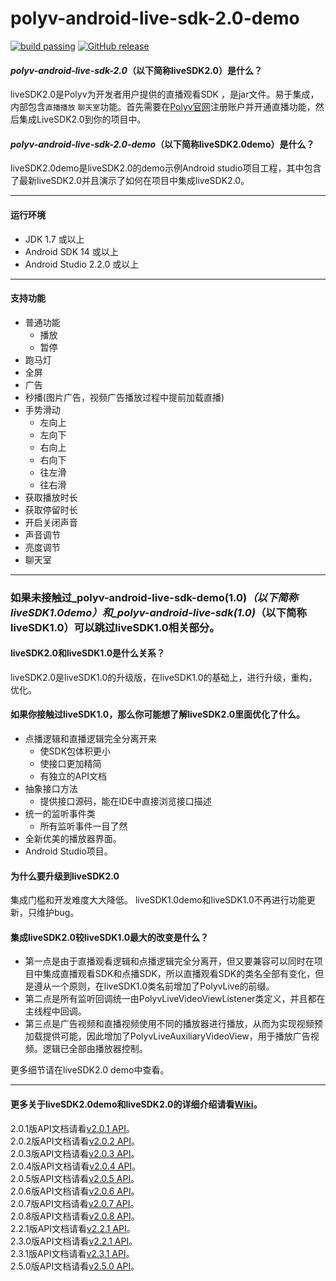 
polyv-android-live-sdk-2.0-demo
===
[![build passing](https://img.shields.io/badge/build-passing-brightgreen.svg)](#)
[![GitHub release](https://img.shields.io/badge/release-v2.3.0-blue.svg)](https://github.com/easefun/polyv-android-live-sdk-2.0-demo/releases/tag/v2.3.0)
#### _polyv-android-live-sdk-2.0_（以下简称**liveSDK2.0**）是什么？
liveSDK2.0是Polyv为开发者用户提供的直播观看SDK ，是jar文件。易于集成，内部包含`直播播放` `聊天室`功能。首先需要在[Polyv官网](http://www.polyv.net)注册账户并开通直播功能，然后集成LiveSDK2.0到你的项目中。
#### _polyv-android-live-sdk-2.0-demo_（以下简称**liveSDK2.0demo**）是什么？
liveSDK2.0demo是liveSDK2.0的demo示例Android studio项目工程，其中包含了最新liveSDK2.0并且演示了如何在项目中集成liveSDK2.0。
***
#### 运行环境
* JDK 1.7 或以上
* Android SDK 14 或以上
* Android Studio 2.2.0 或以上
***
#### 支持功能
* 普通功能
  * 播放
  * 暂停
* 跑马灯
* 全屏
* 广告
* 秒播(图片广告，视频广告播放过程中提前加载直播)
* 手势滑动
  * 左向上
  * 左向下
  * 右向上
  * 右向下
  * 往左滑
  * 往右滑
* 获取播放时长
* 获取停留时长
* 开启关闭声音
* 声音调节
* 亮度调节
* 聊天室
***
### 如果未接触过_polyv-android-live-sdk-demo(1.0)_（以下简称**liveSDK1.0demo**）和_polyv-android-live-sdk(1.0)_（以下简称**liveSDK1.0**）可以跳过liveSDK1.0相关部分。

#### liveSDK2.0和liveSDK1.0是什么关系？
liveSDK2.0是liveSDK1.0的升级版，在liveSDK1.0的基础上，进行升级，重构，优化。
#### 如果你接触过liveSDK1.0，那么你可能想了解liveSDK2.0里面优化了什么。
* 点播逻辑和直播逻辑完全分离开来
  * 使SDK包体积更小
  * 使接口更加精简
  * 有独立的API文档
* 抽象接口方法
  * 提供接口源码，能在IDE中直接浏览接口描述
* 统一的监听事件类
  * 所有监听事件一目了然
* 全新优美的播放器界面。
* Android Studio项目。

#### 为什么要升级到liveSDK2.0
集成门槛和开发难度大大降低。
liveSDK1.0demo和liveSDK1.0不再进行功能更新，只维护bug。
#### 集成liveSDK2.0较liveSDK1.0最大的改变是什么？
* 第一点是由于直播观看逻辑和点播逻辑完全分离开，但又要兼容可以同时在项目中集成直播观看SDK和点播SDK，所以直播观看SDK的类名全部有变化，但是遵从一个原则，在liveSDK1.0类名前增加了PolyvLive的前缀。
* 第二点是所有监听回调统一由PolyvLiveVideoViewListener类定义，并且都在主线程中回调。
* 第三点是广告视频和直播视频使用不同的播放器进行播放，从而为实现视频预加载提供可能，因此增加了PolyvLiveAuxiliaryVideoView，用于播放广告视频。逻辑已全部由播放器控制。

更多细节请在liveSDK2.0 demo中查看。

***
#### 更多关于liveSDK2.0demo和liveSDK2.0的详细介绍请看[Wiki](https://github.com/easefun/polyv-android-live-sdk-2.0-demo/wiki)。
2.0.1版API文档请看[v2.0.1 API](http://repo.polyv.net/android/live/sdk/2.0.1/api/index.html)。<br/>
2.0.2版API文档请看[v2.0.2 API](http://repo.polyv.net/android/live/sdk/2.0.2/api/index.html)。<br/>
2.0.3版API文档请看[v2.0.3 API](http://repo.polyv.net/android/live/sdk/2.0.3/api/index.html)。<br/>
2.0.4版API文档请看[v2.0.4 API](http://repo.polyv.net/android/live/sdk/2.0.4/api/index.html)。<br/>
2.0.5版API文档请看[v2.0.5 API](http://repo.polyv.net/android/live/sdk/2.0.5/api/index.html)。<br/>
2.0.6版API文档请看[v2.0.6 API](http://repo.polyv.net/android/live/sdk/2.0.6/api/index.html)。<br/>
2.0.7版API文档请看[v2.0.7 API](http://repo.polyv.net/android/live/sdk/2.0.7/api/index.html)。<br/>
2.0.8版API文档请看[v2.0.8 API](http://repo.polyv.net/android/live/sdk/2.0.8/api/index.html)。<br/>
2.2.1版API文档请看[v2.2.1 API](http://repo.polyv.net/android/live/sdk/2.2.1/api/index.html)。<br/>
2.3.0版API文档请看[v2.2.1 API](http://repo.polyv.net/android/live/sdk/2.2.1/api/index.html)。<br/>
2.3.1版API文档请看[v2.3.1 API](http://repo.polyv.net/android/live/sdk/2.3.1/api/index.html)。<br/>
2.5.0版API文档请看[v2.5.0 API](http://repo.polyv.net/android/live/sdk/2.5.0/api/index.html)。

